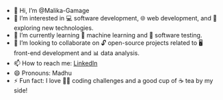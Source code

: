 - 👋 Hi, I’m @Malika-Gamage
- 👀 I’m interested in 💻 software development, 🌐 web development, and 🚀 exploring new technologies.
- 🌱 I’m currently learning 🤖 machine learning and 🧪 software testing.
- 💞️ I’m looking to collaborate on 🔓 open-source projects related to 🖥️ front-end development and 📊 data analysis.
- 📫 How to reach me: [LinkedIn](http://www.linkedin.com/in/-malika-madhuwanthi)
- 😄 Pronouns: Madhu
- ⚡ Fun fact: I love 🧑‍💻 coding challenges and a good cup of ☕ tea by my side!
<!---
Malika-Gamage/Malika-Gamage is a ✨ special ✨ repository because its `README.md` (this file) appears on your GitHub profile.
You can click the Preview link to take a look at your changes.
--->
